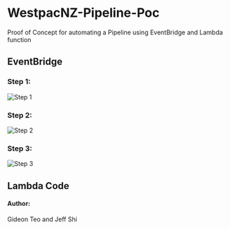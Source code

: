 # WestpacNZ-Pipeline-Poc
Proof of Concept for automating a Pipeline using EventBridge and Lambda function

## EventBridge
### Step 1:
![Step 1](https://github.com/gidteo/WestpacNZ-Pipeline-Poc/blob/main/Images/EventB1.png)

### Step 2:
![Step 2](https://github.com/gidteo/WestpacNZ-Pipeline-Poc/blob/main/Images/EventB2.png)

### Step 3:
![Step 3](https://github.com/gidteo/WestpacNZ-Pipeline-Poc/blob/main/Images/EventB3.png)

## Lambda Code

#### Author: 
Gideon Teo and Jeff Shi

